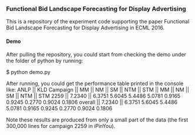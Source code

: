 ### Functional Bid Landscape Forecasting for Display Advertising

This is a repository of the experiment code supporting the paper Functional Bid Landscape Forecasting for Display Advertising in ECML 2016.

#### Demo
After pulling the repository, you could start from checking the demo under the folder of python by running:

$ python demo.py

After running, you could get the performance table printed in the console like:
ANLP ||  KLD
Campaign || MM || NM || SM || NTM || STM || MM || NM || SM || NTM || STM
2259 || 7.2340 || 6.3751	5.6045	5.4486	5.0781	0.9165	0.9245	0.2770	0.9024	0.1806
overall || 7.2340 || 6.3751	5.6045	5.4486	5.0781	0.9165	0.9245	0.2770	0.9024	0.1806

Note these results are produced from only a small part of the data (the first 300,000 lines for campaign 2259 in iPinYou).
